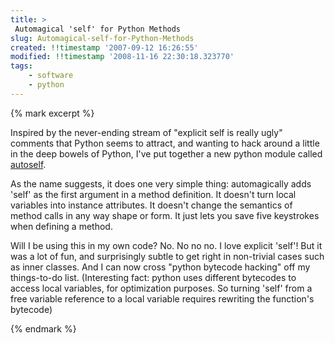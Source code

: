 ```yaml
---
title: >
 Automagical 'self' for Python Methods
slug: Automagical-self-for-Python-Methods
created: !!timestamp '2007-09-12 16:26:55'
modified: !!timestamp '2008-11-16 22:30:18.323770'
tags: 
    - software
    - python
---
```


{% mark excerpt %}<p>Inspired by the never-ending stream of "explicit self is really ugly" comments that Python seems to attract, and wanting to hack around a little in the deep bowels of Python, I've put together a new python module called <a href="http://cheeseshop.python.org/pypi/autoself/">autoself</a>.</p>

<p>As the name suggests, it does one very simple thing: automagically adds 'self' as the first argument in a method  definition.  It doesn't turn local variables into instance attributes.  It doesn't change the semantics of method calls in any way shape or form.  It just lets you save five keystrokes when defining a method.</p>
<p>Will I be using this in my own code?  No. No no no. I love explicit 'self'!  But it was a lot of fun, and surprisingly subtle to get right in non-trivial cases such as inner classes.  And I can now cross "python bytecode hacking" off my things-to-do list. (Interesting fact: python uses different bytecodes to access local variables, for optimization purposes.  So turning 'self' from a free variable reference to a local variable requires rewriting the function's bytecode)</p>{% endmark %}